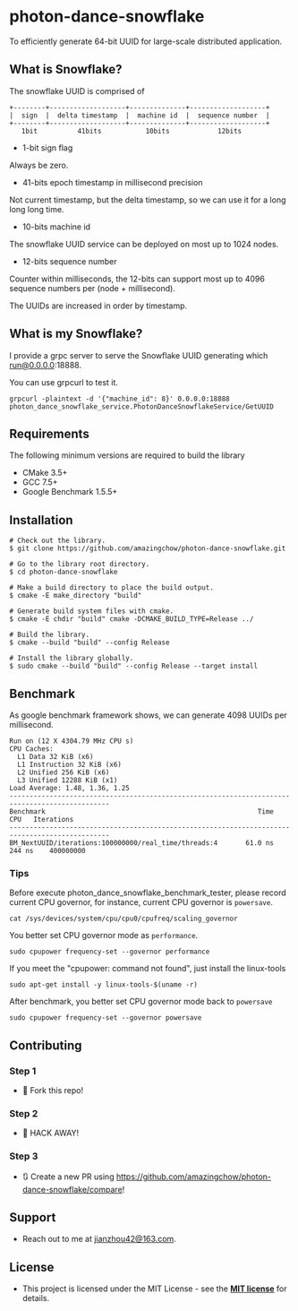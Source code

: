 # photon-dance-snowflake

To efficiently generate 64-bit UUID for large-scale distributed application.

## What is Snowflake?

The snowflake UUID is comprised of

```text
+--------+-------------------+--------------+-------------------+
|  sign  |  delta timestamp  |  machine id  |  sequence number  |
+--------+-------------------+--------------+-------------------+
   1bit          41bits           10bits            12bits
```

* 1-bit sign flag

Always be zero.

* 41-bits epoch timestamp in millisecond precision

Not current timestamp, but the delta timestamp, so we can use it for a long long long time.  

* 10-bits machine id

The snowflake UUID service can be deployed on most up to 1024 nodes.

* 12-bits sequence number

Counter within milliseconds, the 12-bits can support most up to 4096 sequence numbers per (node + millisecond).

The UUIDs are increased in order by timestamp.

## What is my Snowflake?

I provide a grpc server to serve the Snowflake UUID generating which run@0.0.0.0:18888.

You can use grpcurl to test it.

```shell
grpcurl -plaintext -d '{"machine_id": 8}' 0.0.0.0:18888 photon_dance_snowflake_service.PhotonDanceSnowflakeService/GetUUID
```

## Requirements

The following minimum versions are required to build the library

* CMake 3.5+
* GCC 7.5+
* Google Benchmark 1.5.5+

## Installation

```text
# Check out the library.
$ git clone https://github.com/amazingchow/photon-dance-snowflake.git

# Go to the library root directory.
$ cd photon-dance-snowflake

# Make a build directory to place the build output.
$ cmake -E make_directory "build"

# Generate build system files with cmake.
$ cmake -E chdir "build" cmake -DCMAKE_BUILD_TYPE=Release ../

# Build the library.
$ cmake --build "build" --config Release

# Install the library globally.
$ sudo cmake --build "build" --config Release --target install
```

## Benchmark

As google benchmark framework shows, we can generate 4098 UUIDs per millisecond.

```text
Run on (12 X 4304.79 MHz CPU s)
CPU Caches:
  L1 Data 32 KiB (x6)
  L1 Instruction 32 KiB (x6)
  L2 Unified 256 KiB (x6)
  L3 Unified 12288 KiB (x1)
Load Average: 1.48, 1.36, 1.25
-----------------------------------------------------------------------------------------------
Benchmark                                                     Time             CPU   Iterations
-----------------------------------------------------------------------------------------------
BM_NextUUID/iterations:100000000/real_time/threads:4       61.0 ns          244 ns    400000000
```

### Tips

Before execute photon_dance_snowflake_benchmark_tester, please record current CPU governor, for instance, current CPU governor is ``powersave``.

```
cat /sys/devices/system/cpu/cpu0/cpufreq/scaling_governor
```

You better set CPU governor mode as ``performance``.

```shell
sudo cpupower frequency-set --governor performance
```

If you meet the "cpupower: command not found", just install the linux-tools

```shell
sudo apt-get install -y linux-tools-$(uname -r)
```

After benchmark, you better set CPU governor mode back to ``powersave``

```shell
sudo cpupower frequency-set --governor powersave
```

## Contributing

### Step 1

* 🍴 Fork this repo!

### Step 2

* 🔨 HACK AWAY!

### Step 3

* 🔃 Create a new PR using https://github.com/amazingchow/photon-dance-snowflake/compare!

## Support

* Reach out to me at <jianzhou42@163.com>.

## License

* This project is licensed under the MIT License - see the **[MIT license](http://opensource.org/licenses/mit-license.php)** for details.
